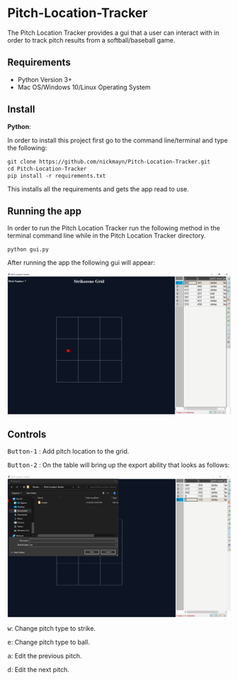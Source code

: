 # Pitch-Location-Tracker
The Pitch Location Tracker provides a gui that a user can interact with in order to track pitch results from a softball/baseball game.

## Requirements

- Python Version 3+
- Mac OS/Windows 10/Linux Operating System


## Install 

**Python**:

In order to install this project first go to the command line/terminal and type the following:

```console
git clone https://github.com/nickmayn/Pitch-Location-Tracker.git
cd Pitch-Location-Tracker
pip install -r requirements.txt
```
This installs all the requirements and gets the app read to use.

## Running the app

In order to run the Pitch Location Tracker run the following method in the terminal command line while in the Pitch Location Tracker directory.

```console
python gui.py
```

After running the app the following gui will appear:

![](images/Summary_Look.PNG?raw=true)


## Controls
<kbd>Button-1</kbd> : Add pitch location to the grid.

<kbd>Button-2</kbd> : On the table will bring up the export ability that looks as follows:

![](images/save_file.PNG?raw=true)

<kbd>w</kbd>: Change pitch type to strike.

<kbd>e</kbd>: Change pitch type to ball.

<kbd>a</kbd>: Edit the previous pitch.

<kbd>d</kbd>: Edit the next pitch.
